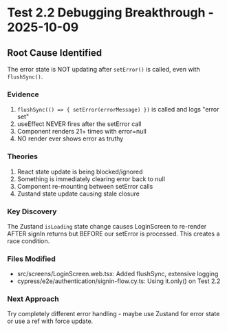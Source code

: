 # Test 2.2 Debugging Breakthrough - 2025-10-09

## Root Cause Identified

The error state is NOT updating after `setError()` is called, even with `flushSync()`.

### Evidence

1. `flushSync(() => { setError(errorMessage) })` is called and logs "error set"
2. useEffect NEVER fires after the setError call
3. Component renders 21+ times with error=null
4. NO render ever shows error as truthy

### Theories

1. React state update is being blocked/ignored
2. Something is immediately clearing error back to null
3. Component re-mounting between setError calls
4. Zustand state update causing stale closure

### Key Discovery

The Zustand `isLoading` state change causes LoginScreen to re-render AFTER signIn returns but BEFORE our setError is processed. This creates a race condition.

### Files Modified

- src/screens/LoginScreen.web.tsx: Added flushSync, extensive logging
- cypress/e2e/authentication/signin-flow.cy.ts: Using it.only() on Test 2.2

### Next Approach

Try completely different error handling - maybe use Zustand for error state or use a ref with force update.
